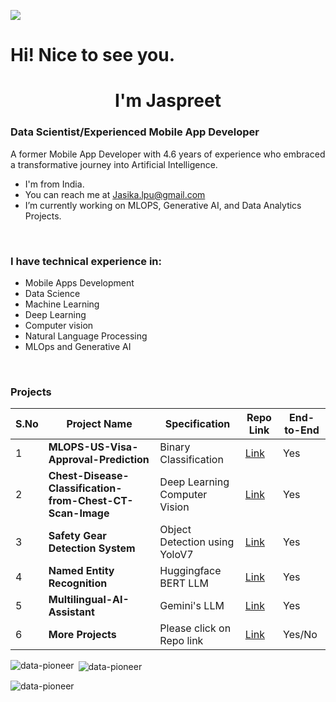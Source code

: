 ![](https://komarev.com/ghpvc/?username=data-pioneer&label=PROFILE+VIEWS)

<h1>Hi! Nice to see you.</h1>
<h1 align="center">I'm Jaspreet </h1>

### Data Scientist/Experienced Mobile App Developer

A former Mobile App Developer with 4.6 years of experience who embraced a transformative journey into Artificial Intelligence. 

* I'm from India.
* You can reach me at [Jasika.lpu@gmail.com](mailto:Jasika.lpu@gmail.com)
* I’m currently working on MLOPS, Generative AI, and Data Analytics Projects.
  
<br> 

### I have technical experience in:
* Mobile Apps Development
* Data Science
* Machine Learning
* Deep Learning
* Computer vision 
* Natural Language Processing 
* MLOps and Generative AI 

<br> 

### Projects  

| S.No | Project Name | Specification | Repo Link | End-to-End |
|---|---|---|---|---|
| 1 | **MLOPS-US-Visa-Approval-Prediction** | Binary Classification | [Link](https://github.com/data-pioneer/MLOPS-US-Visa-Approval-Prediction.git) | Yes |
| 2 | **Chest-Disease-Classification-from-Chest-CT-Scan-Image** | Deep Learning Computer Vision | [Link](https://github.com/data-pioneer/MLops-Chest-Disease-Classification-from-Chest-CT-Scan-Image-.git) | Yes |
| 3 | **Safety Gear Detection System** | Object Detection using YoloV7 | [Link](https://github.com/data-pioneer/MLops-Industry-Safety-Detection-using-Yolov7.git) | Yes |
| 4 | **Named Entity Recognition** | Huggingface BERT LLM | [Link](https://github.com/data-pioneer/MLops-Name-Entity-Recognition-End-to-End-main.git) | Yes |
| 5 | **Multilingual-AI-Assistant** | Gemini's LLM | [Link](https://github.com/data-pioneer/Gen-AI-Multilingual-AI-Assistant-main.git) | Yes |
| 6 | **More Projects** | Please click on Repo link| [Link](https://github.com/data-pioneer?tab=repositories) | Yes/No |



<p><img align="left" src="https://github-readme-stats.vercel.app/api/top-langs?username=data-pioneer&show_icons=true&locale=en&layout=compact" alt="data-pioneer" /></p>

<p>&nbsp;<img align="center" src="https://github-readme-stats.vercel.app/api?username=data-pioneer&show_icons=true&locale=en" alt="data-pioneer" /></p>

<p><img align="center" src="https://github-readme-streak-stats.herokuapp.com/?user=data-pioneer&" alt="data-pioneer" /></p>



